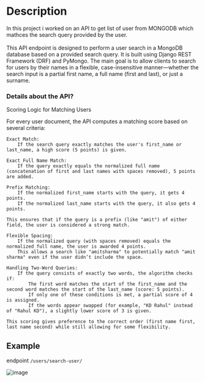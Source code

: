 # Description
In this project i worked on an API to get list of user from MONGODB which mathces the search query provided by the user.<br></br>
This API endpoint is designed to perform a user search in a MongoDB database based on a provided search query. It is built using Django REST Framework (DRF) and PyMongo. The main goal is to allow clients to search for users by their names in a flexible, case-insensitive manner—whether the search input is a partial first name, a full name (first and last), or just a surname.

### Details about the API?
Scoring Logic for Matching Users

For every user document, the API computes a matching score based on several criteria:

    Exact Match:
        If the search query exactly matches the user's first_name or last_name, a high score (5 points) is given.

    Exact Full Name Match:
        If the query exactly equals the normalized full name (concatenation of first and last names with spaces removed), 5 points are added.

    Prefix Matching:
        If the normalized first_name starts with the query, it gets 4 points.
        If the normalized last_name starts with the query, it also gets 4 points.

    This ensures that if the query is a prefix (like "amit") of either field, the user is considered a strong match.

    Flexible Spacing:
        If the normalized query (with spaces removed) equals the normalized full name, the user is awarded 4 points.
        This allows a search like "amitsharma" to potentially match "amit sharma" even if the user didn’t include the space.

    Handling Two-Word Queries:
        If the query consists of exactly two words, the algorithm checks if:
            The first word matches the start of the first_name and the second word matches the start of the last_name (score: 5 points).
            If only one of these conditions is met, a partial score of 4 is assigned.
            If the words appear swapped (for example, "KD Rahul" instead of "Rahul KD"), a slightly lower score of 3 is given.

    This scoring gives preference to the correct order (first name first, last name second) while still allowing for some flexibility.

## Example
endpoint ``` /users/search-user/ ```

![image](https://github.com/user-attachments/assets/18188863-d4e8-4d30-a265-057fe40e9a2f)
